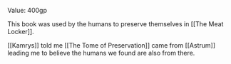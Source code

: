 Value: 400gp

This book was used by the humans to preserve themselves in [[The Meat Locker]].

[[Kamrys]] told me [[The Tome of Preservation]] came from [[Astrum]] leading me to believe the humans we found are also from there.


